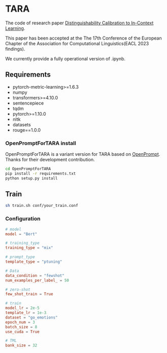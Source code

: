 # TARA
The code of research paper [Distinguishability Calibration to In-Context Learning](https://arxiv.org/abs/2302.06198).

This paper has been accepted at the The 17th Conference of the European Chapter of the Association for Computational Linguistics(EACL 2023 findings).

We currently provide a fully operational version of .ipynb.

## Requirements
- pytorch-metric-learning>=1.6.3
- numpy
- transformers>=4.10.0
- sentencepiece
- tqdm
- pytorch>=1.10.0
- nltk
- datasets
- rouge==1.0.0

### OpenPromptForTARA install 
OpenPromptForTARA is a variant version for TARA based on [OpenPrompt](
OpenPrompt). Thanks for their development contribution.
```bash
cd OpenPromptForTARA
pip install -r requirements.txt
python setup.py install
```

## Train
```bash
sh train.sh conf/your_train.conf
```

### Configuration
```conf
# model
model = "Bert"

# training_type
training_type = "mix"

# prompt_type
template_type = "ptuning"

# Data
data_condition = "fewshot"
num_examples_per_label_ = 50

# zero-shot
few_shot_train = True

# train
model_lr = 2e-5
template_lr = 1e-3
dataset = "go_emotions"
epoch_num = 3
batch_size = 8
use_cuda = True

# TML
bank_size = 32
```